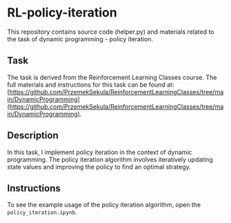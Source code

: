 # RL-policy-iteration

This repository contains source code (helper.py) and materials related to the task of dynamic programming - policy iteration.

## Task
The task is derived from the Reinforcement Learning Classes course. The full materials and instructions for this task can be found at: [https://github.com/PrzemekSekula/ReinforcementLearningClasses/tree/main/DynamicProgramming](https://github.com/PrzemekSekula/ReinforcementLearningClasses/tree/main/DynamicProgramming).

## Description
In this task, I implement policy iteration in the context of dynamic programming. The policy iteration algorithm involves iteratively updating state values and improving the policy to find an optimal strategy.

## Instructions 
To see the example usage of the policy iteration algorithm, open the `policy_iteration.ipynb`.